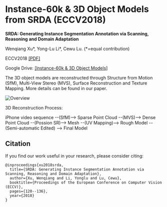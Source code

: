 # Instance-60k & 3D Object Models from SRDA (ECCV2018)

**SRDA: Generating Instance Segmentation Annotation via Scanning, Reasoning and Domain Adaptation**

Wenqiang Xu*, Yong-Lu Li*, Cewu Lu. (*=equal contribution) 

ECCV2018 [[PDF]](https://drive.google.com/drive/folders/1t941oiLk40XQX2Q9a2HPmiDRUpiwazJO?usp=sharing)

Google Drive: [[Instance-60k & 3D Object Models]](http://openaccess.thecvf.com/content_ECCV_2018/papers/Wenqiang_Xu_SRDA_Generating_Instance_ECCV_2018_paper.pdf)

The 3D object models are reconstructed through Structure from Motion (SfM), Multi-View Stereo (MVS), Surface Reconstruction and Texture Mapping. More details can be found in our paper.

![Overview](https://github.com/DirtyHarryLYL/SRDA-Dataset/blob/master/img/overview.PNG)

3D Reconstruction Process:

iPhone video sequence --(SfM)--> Sparse Point Cloud --(MVS)--> Dense Point Cloud --(Possion SR)--> Mesh --(UV Mapping)--> Rough Model --(Semi-automatic Edited) --> Final Model

## Citation
If you find our work useful in your research, please consider citing:
```
@inproceedings{xu2018srda,
  title={SRDA: Generating Instance Segmentation Annotation via Scanning, Reasoning and Domain Adaptation},
  author={Xu, Wenqiang and Li, Yonglu and Lu, Cewu},
  booktitle={Proceedings of the European Conference on Computer Vision (ECCV)},
  pages={120--136},
  year={2018}
}
```
